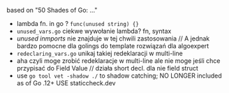based on "50 Shades of Go: ..." 

 - lambda fn. in go ? `func(unused string) {}` 
 - `unused_vars.go` ciekwe wywołanie lambda? fn, syntax
 - *unused inmports* nie znajduje w tej chwili zastosowania // A jednak bardzo pomocne dla golings do template rozwiązań dla algoexpert
 - `redeclaring_vars.go` unikaj takiej redeklaracji w multi-line
 - aha czyli moge zrobić redeklaracje w multi-line ale nie moge jeśli
 chce przypisać do Field Value // działa short decl. dla nie field struct
 - use `go tool vet -shadow ./` to shadow catching; NO LONGER included as of Go .12+ USE staticcheck.dev